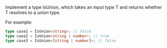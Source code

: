 Implement a type IsUnion, which takes an input type T and returns whether T resolves to a union type.

For example:

```ts
type case1 = IsUnion<string>; // false
type case2 = IsUnion<string | number>; // true
type case3 = IsUnion<[string | number]>; // false
```
